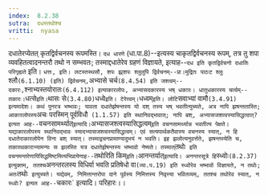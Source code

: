 ```yaml
---
index:  8.2.38
sutra:  दधस्तथोश्च
vritti:  nyasa
---
```


दधातेरप्येतत् कृतद्विर्वचनस्य रूपमस्ति। `दध धारणे` (धा.पा.8)--इत्यस्य चाकृतद्विर्वचनस्य रूपम्, तत्र तु शपा व्यवहितत्वादनन्तरौ तथो न सम्भवतः; तस्माद्दधातेरेव ग्रहणं विज्ञायते, इत्याह--`दध इति कृतद्विर्वचनो दधातिः परिगृह्यते` इति। `धत्तः, इति। लटस्तस्थसौ, शपः झ्र्शपः श्लुलुपि द्विर्वचनम्--प्रा।मुद्रितः पाठःट श्लुः `श्लौ` (6.1.10) (इति) द्विर्वचनम्, `अभ्यासे चर्च` (8.4.54) इति जश्त्वम्--दकारः, `श्नाभ्यस्तयोरातः` (6.4.112) इत्याकारलोपः, अभ्यासदकारस्य भष् धकारः। धातुधकारस्य चर्त्वम्--तकारः। `धत्से` इति। `थासः से` (3.4.80) `धध्वे` इति। टेरेत्त्वम्। `धध्वम्` इति। लोटि `सवाभ्यां वामौ` (3.4.91) इत्यमादेशः।
कथं पुनरत्र भष्भावः; यावता दधातेर्झषन्तस्य यो दश् तस्य भष् भवतीत्युच्यते, अत्र नापि झषन्ततास्ति; आकारलोपस्य `अचः परस्मिन् पूर्वविधौ` (1.1.57) इति स्थानिवद्भावात्; नापि बश्, अभ्यासजशत्वस्यासिद्धत्वात्? इत्यत आह--`वचनसामर्थ्यात्` इत्यादि। `अभ्यासजश्त्वस्यासिद्धत्वम्` इति वचनसामर्थ्यान्न भवतीत्य पेक्षते। यद्याकारलोपस्य स्थानिवद्भावः स्यादभ्यासजश्त्वस्यासिद्धत्वम्। एवं सत्यपार्थकतैवास्य वचनस्य स्यात्, न हि दधातेराकारलोपेन विना बश् स्यात्। तस्माद्वचनप्रामाण्यादुभयं न भवति।
इह झलोत्यनुवर्त्तते, झषन्तस्येति च, तकारथकाराभ्यामन्यः स झलस्ति यत्र दधातेर्झषन्तस्य भष्भावो नेष्यते। तस्मात् `तथोः` इति वचनमन्तरेणापिसिद्धमिष्टमित्यभिप्रायेणाह--`तथोरिति किम्` इति। `आनन्तर्यात्` इत्यादि। अनन्तरसूत्रे हि `स्ध्वोः` (8.2.37) इत्युक्तम्, ततश्च `अनन्तरलस्य विधिर्वा भवति प्रतिषेधो वा` (व्या.प.19) इति स्ध्वोरेव भष्भावो विज्ञायते, न तथोः; अतः `तथोः` इत्युच्यते। यद्येवम्, निमित्तान्तरोपा दाने पूर्वस्य निमित्तस्य निवृत्त्या भवितव्यम्, ततश्च तथोरेव स्यात्, न स्ध्वोः? इत्यत आह--`चकारः` इत्यादि। परिहारः।।

